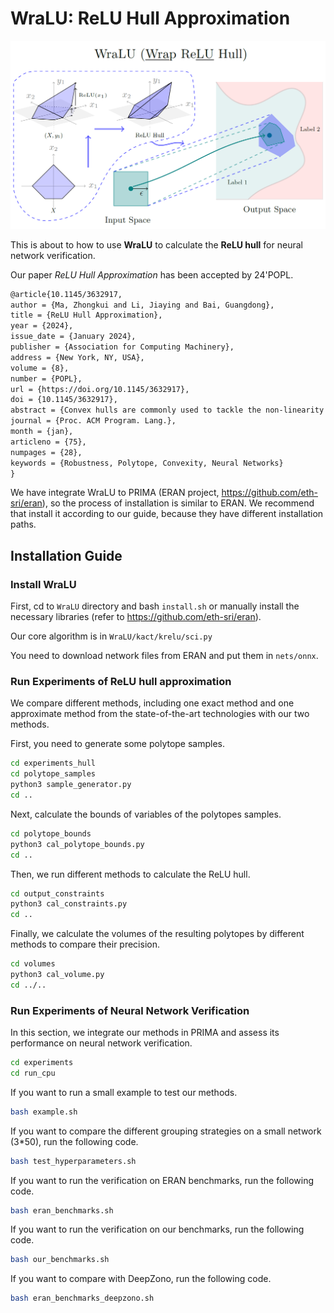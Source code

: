# WraLU: ReLU Hull Approximation

![image-20240123103831526](README.assets/image-20240123103831526.png)

This is about to how to use **WraLU** to calculate the **ReLU hull** for neural network verification.

Our paper *ReLU Hull Approximation* has been accepted by 24'POPL.

```tex
@article{10.1145/3632917,
author = {Ma, Zhongkui and Li, Jiaying and Bai, Guangdong},
title = {ReLU Hull Approximation},
year = {2024},
issue_date = {January 2024},
publisher = {Association for Computing Machinery},
address = {New York, NY, USA},
volume = {8},
number = {POPL},
url = {https://doi.org/10.1145/3632917},
doi = {10.1145/3632917},
abstract = {Convex hulls are commonly used to tackle the non-linearity of activation functions in the verification of neural networks. Computing the exact convex hull is a costly task though. In this work, we propose a fast and precise approach to over-approximating the convex hull of the ReLU function (referred to as the ReLU hull), one of the most used activation functions. Our key insight is to formulate a convex polytope that ”wraps” the ReLU hull, by reusing the linear pieces of the ReLU function as the lower faces and constructing upper faces that are adjacent to the lower faces. The upper faces can be efficiently constructed based on the edges and vertices of the lower faces, given that an n-dimensional (or simply nd hereafter) hyperplane can be determined by an (n−1)d hyperplane and a point outside of it. We implement our approach as WraLU, and evaluate its performance in terms of precision, efficiency, constraint complexity, and scalability. WraLU outperforms existing advanced methods by generating fewer constraints to achieve tighter approximation in less time. It exhibits versatility by effectively addressing arbitrary input polytopes and higher-dimensional cases, which are beyond the capabilities of existing methods. We integrate WraLU into PRIMA, a state-of-the-art neural network verifier, and apply it to verify large-scale ReLU-based neural networks. Our experimental results demonstrate that WraLU achieves a high efficiency without compromising precision. It reduces the number of constraints that need to be solved by the linear programming solver by up to half, while delivering comparable or even superior results compared to the state-of-the-art verifiers.},
journal = {Proc. ACM Program. Lang.},
month = {jan},
articleno = {75},
numpages = {28},
keywords = {Robustness, Polytope, Convexity, Neural Networks}
}
```

We have integrate WraLU to PRIMA (ERAN project, https://github.com/eth-sri/eran), so the process of installation is similar to ERAN. We recommend that install it according to our guide, because they have different installation paths.

## Installation Guide

### Install WraLU

First, cd to `WraLU` directory and bash `install.sh` or manually install the necessary libraries (refer to https://github.com/eth-sri/eran).

Our core algorithm is in `WraLU/kact/krelu/sci.py`

You need to download network files from ERAN and put them in `nets/onnx`.

### Run Experiments of ReLU hull approximation

We compare different methods, including one exact method and one approximate method from the state-of-the-art technologies with our two methods.

First, you need to generate some polytope samples.

```bash
cd experiments_hull
cd polytope_samples
python3 sample_generator.py
cd ..
```

Next, calculate the bounds of variables of the polytopes samples.

```bash
cd polytope_bounds
python3 cal_polytope_bounds.py
cd ..
```

Then, we run different methods to calculate the ReLU hull.

```bash
cd output_constraints
python3 cal_constraints.py
cd ..
```

Finally, we calculate the volumes of the resulting polytopes by different methods to compare their precision.

```bash
cd volumes
python3 cal_volume.py
cd ../..
```

### Run Experiments of Neural Network Verification

In this section, we integrate our methods in PRIMA and assess its performance on neural network verification.

```bash
cd experiments
cd run_cpu
```

If you want to run a small example to test our methods.

```bash
bash example.sh
```

If you want to compare the different grouping strategies on a small network (3*50), run the following code.

```bash
bash test_hyperparameters.sh
```

If you want to run the verification on ERAN benchmarks, run the following code.

```bash
bash eran_benchmarks.sh
```

If you want to run the verification on our benchmarks, run the following code.

```bash
bash our_benchmarks.sh
```

If you want to compare with DeepZono, run the following code.

```bash
bash eran_benchmarks_deepzono.sh
```

